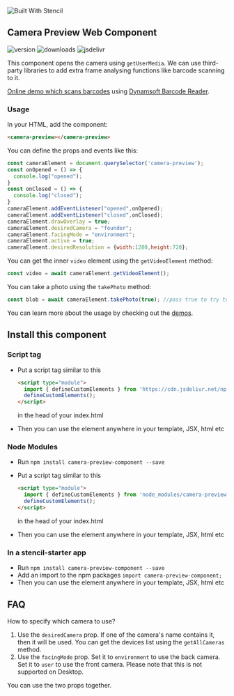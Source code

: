 ![Built With Stencil](https://img.shields.io/badge/-Built%20With%20Stencil-16161d.svg?logo=data%3Aimage%2Fsvg%2Bxml%3Bbase64%2CPD94bWwgdmVyc2lvbj0iMS4wIiBlbmNvZGluZz0idXRmLTgiPz4KPCEtLSBHZW5lcmF0b3I6IEFkb2JlIElsbHVzdHJhdG9yIDE5LjIuMSwgU1ZHIEV4cG9ydCBQbHVnLUluIC4gU1ZHIFZlcnNpb246IDYuMDAgQnVpbGQgMCkgIC0tPgo8c3ZnIHZlcnNpb249IjEuMSIgaWQ9IkxheWVyXzEiIHhtbG5zPSJodHRwOi8vd3d3LnczLm9yZy8yMDAwL3N2ZyIgeG1sbnM6eGxpbms9Imh0dHA6Ly93d3cudzMub3JnLzE5OTkveGxpbmsiIHg9IjBweCIgeT0iMHB4IgoJIHZpZXdCb3g9IjAgMCA1MTIgNTEyIiBzdHlsZT0iZW5hYmxlLWJhY2tncm91bmQ6bmV3IDAgMCA1MTIgNTEyOyIgeG1sOnNwYWNlPSJwcmVzZXJ2ZSI%2BCjxzdHlsZSB0eXBlPSJ0ZXh0L2NzcyI%2BCgkuc3Qwe2ZpbGw6I0ZGRkZGRjt9Cjwvc3R5bGU%2BCjxwYXRoIGNsYXNzPSJzdDAiIGQ9Ik00MjQuNywzNzMuOWMwLDM3LjYtNTUuMSw2OC42LTkyLjcsNjguNkgxODAuNGMtMzcuOSwwLTkyLjctMzAuNy05Mi43LTY4LjZ2LTMuNmgzMzYuOVYzNzMuOXoiLz4KPHBhdGggY2xhc3M9InN0MCIgZD0iTTQyNC43LDI5Mi4xSDE4MC40Yy0zNy42LDAtOTIuNy0zMS05Mi43LTY4LjZ2LTMuNkgzMzJjMzcuNiwwLDkyLjcsMzEsOTIuNyw2OC42VjI5Mi4xeiIvPgo8cGF0aCBjbGFzcz0ic3QwIiBkPSJNNDI0LjcsMTQxLjdIODcuN3YtMy42YzAtMzcuNiw1NC44LTY4LjYsOTIuNy02OC42SDMzMmMzNy45LDAsOTIuNywzMC43LDkyLjcsNjguNlYxNDEuN3oiLz4KPC9zdmc%2BCg%3D%3D&colorA=16161d&style=flat-square)


## Camera Preview Web Component

![version](https://img.shields.io/npm/v/camera-preview-component.svg)
![downloads](https://img.shields.io/npm/dm/camera-preview-component.svg)
![jsdelivr](https://img.shields.io/jsdelivr/npm/hm/camera-preview-component.svg)

This component opens the camera using `getUserMedia`. We can use third-party libraries to add extra frame analysing functions like barcode scanning to it.

[Online demo which scans barcodes](https://singular-madeleine-557145.netlify.app/) using [Dynamsoft Barcode Reader](https://www.dynamsoft.com/barcode-reader/overview/).

### Usage

In your HTML, add the component:

```html
<camera-preview></camera-preview>
```

You can define the props and events like this:

```js
const cameraElement = document.querySelector('camera-preview');
const onOpened = () => {
  console.log("opened");
}
const onClosed = () => {
  console.log("closed");
}
cameraElement.addEventListener("opened",onOpened);
cameraElement.addEventListener("closed",onClosed);
cameraElement.drawOverlay = true;
cameraElement.desiredCamera = "founder";
cameraElement.facingMode = "environment";
cameraElement.active = true;
cameraElement.desiredResolution = {width:1280,height:720};
```

You can get the inner `video` element using the `getVideoElement` method:

```js
const video = await cameraElement.getVideoElement();
```

You can take a photo using the `takePhoto` method:

```js
const blob = await cameraElement.takePhoto(true); //pass true to try to use the ImageCapture API if supported
```


You can learn more about the usage by checking out the [demos](https://github.com/xulihang/camera-preview-demo).


## Install this component

### Script tag

- Put a script tag similar to this 

   ```html
   <script type="module">
     import { defineCustomElements } from 'https://cdn.jsdelivr.net/npm/camera-preview-component/dist/esm/loader.js';
     defineCustomElements();
   </script>
   ```
   
   in the head of your index.html
   
- Then you can use the element anywhere in your template, JSX, html etc

### Node Modules
- Run `npm install camera-preview-component --save`
- Put a script tag similar to this 

   ```html
   <script type="module">
     import { defineCustomElements } from 'node_modules/camera-preview-component/dist/esm/loader.js';
     defineCustomElements();
   </script>
   ```
   
   in the head of your index.html
   
- Then you can use the element anywhere in your template, JSX, html etc

### In a stencil-starter app
- Run `npm install camera-preview-component --save`
- Add an import to the npm packages `import camera-preview-component;`
- Then you can use the element anywhere in your template, JSX, html etc

## FAQ

How to specify which camera to use?

1. Use the `desiredCamera` prop. If one of the camera's name contains it, then it will be used. You can get the devices list using the `getAllCameras` method.
2. Use the `facingMode` prop. Set it to `environment` to use the back camera. Set it to `user` to use the front camera. Please note that this is not supported on Desktop.

You can use the two props together.



